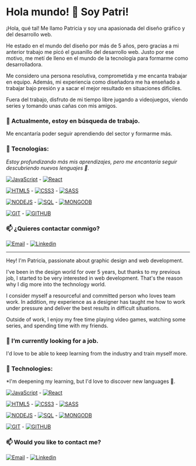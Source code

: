 # Hola mundo! 👋 Soy Patri!

¡Hola, qué tal! Me llamo Patricia y soy una apasionada del diseño gráfico y del desarrollo web.

He estado en el mundo del diseño por más de 5 años, pero gracias a mi anterior trabajo me picó el gusanillo del desarrollo web. Justo por ese motivo, me metí de lleno en el mundo de la tecnología para formarme como desarrolladora. 

Me considero una persona resolutiva, comprometida y me encanta trabajar en equipo. Además, mi experiencia como diseñadora me ha enseñado a trabajar bajo presión y a sacar el mejor resultado en situaciones difíciles. 

Fuera del trabajo, disfruto de mi tiempo libre jugando a videojuegos, viendo series y tomando unas cañas con mis amigos.


### 🔭 Actualmente, estoy en búsqueda de trabajo.
Me encantaría poder seguir aprendiendo del sector y formarme más. 
### 🌱 Tecnologías:
*Estoy profundizando más mis aprendizajes, pero me encantaría seguir descubriendo nuevos lenguajes 👀.*

[![JavaScript](https://img.shields.io/badge/JavaScript-F7DF1E?style=flat&logo=javascript&logoColor=white&labelColor=101010)]() - [![React](https://img.shields.io/badge/React-61DAFB?style=flat&logo=react&logoColor=white&labelColor=101010)]()

[![HTML5](https://img.shields.io/badge/HTML5-E34F26?style=flat&logo=html5&logoColor=white&labelColor=101010)]() - [![CSS3](https://img.shields.io/badge/CSS3-1572B6?style=flat&logo=css3&logoColor=white&labelColor=101010)]() - [![SASS](https://img.shields.io/badge/SASS-CC6699?style=flat&logo=sass&logoColor=white&labelColor=101010)]()

[![NODEJS](https://img.shields.io/badge/NODEJS-339933?style=flat&logo=node.js&logoColor=white&labelColor=101010)]() - [![SQL](https://img.shields.io/badge/mySQL-4479A1?style=flat&logo=mysql&logoColor=white&labelColor=101010)]() - [![MONGODB](https://img.shields.io/badge/mongoDB-47A248?style=flat&logo=mongodb&logoColor=white&labelColor=101010)]()

[![GIT](https://img.shields.io/badge/git-F05032?style=flat&logo=git&logoColor=white&labelColor=101010)]() - [![GITHUB](https://img.shields.io/badge/github-181717?style=flat&logo=github&logoColor=white&labelColor=101010)]()


### 📫 ¿Quieres contactar conmigo?
[![Email](https://img.shields.io/badge/Email-patricia.beco.dg%40gmail.com-red?style=flat&logo=gmail&?link=http://left&link=http://patricia.beco.dg%40gmail.com&&labelColor=101010)]() - 
[![Linkedin](https://img.shields.io/badge/LinkedIn-Patricia%20Becerra%20Corbacho-blue?style=flat&logo=linkedin&?link=http://left&link=https://www.linkedin.com/in/patriciabecerracorbacho/&labelColor=101010)]()


-------------------

Hey! I'm Patricia, passionate about graphic design and web development.

I've been in the design world for over 5 years, but thanks to my previous job, I started to be very interested in web development. That's the reason why I dig more into the technology world.

I consider myself a resourceful and committed person who loves team work. In addition, my experience as a designer has taught me how to work under pressure and deliver the best results in difficult situations.

Outside of work, I enjoy my free time playing video games, watching some series, and spending time with my friends.

### 🔭 I’m currently looking for a job.
I'd love to be able to keep learning from the industry and train myself more.
### 🌱 Technologies:
*I'm deepening my learning, but I'd love to discover new languages 👀.

[![JavaScript](https://img.shields.io/badge/JavaScript-F7DF1E?style=flat&logo=javascript&logoColor=white&labelColor=101010)]() - [![React](https://img.shields.io/badge/React-61DAFB?style=flat&logo=react&logoColor=white&labelColor=101010)]()

[![HTML5](https://img.shields.io/badge/HTML5-E34F26?style=flat&logo=html5&logoColor=white&labelColor=101010)]() - [![CSS3](https://img.shields.io/badge/CSS3-1572B6?style=flat&logo=css3&logoColor=white&labelColor=101010)]() - [![SASS](https://img.shields.io/badge/SASS-CC6699?style=flat&logo=sass&logoColor=white&labelColor=101010)]()

[![NODEJS](https://img.shields.io/badge/NODEJS-339933?style=flat&logo=node.js&logoColor=white&labelColor=101010)]() - [![SQL](https://img.shields.io/badge/mySQL-4479A1?style=flat&logo=mysql&logoColor=white&labelColor=101010)]() - [![MONGODB](https://img.shields.io/badge/mongoDB-47A248?style=flat&logo=mongodb&logoColor=white&labelColor=101010)]()

[![GIT](https://img.shields.io/badge/git-F05032?style=flat&logo=git&logoColor=white&labelColor=101010)]() - [![GITHUB](https://img.shields.io/badge/github-181717?style=flat&logo=github&logoColor=white&labelColor=101010)]()


### 📫 Would you like to contact me?
[![Email](https://img.shields.io/badge/Email-patricia.beco.dg%40gmail.com-red?style=flat&logo=gmail&?link=http://left&link=http://patricia.beco.dg%40gmail.com&&labelColor=101010)]() - 
[![Linkedin](https://img.shields.io/badge/LinkedIn-Patricia%20Becerra%20Corbacho-blue?style=flat&logo=linkedin&?link=http://left&link=https://www.linkedin.com/in/patriciabecerracorbacho/&labelColor=101010)]()
